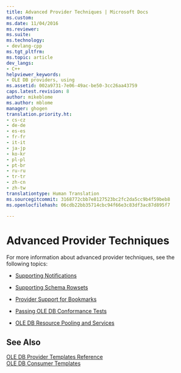 ```yaml
---
title: Advanced Provider Techniques | Microsoft Docs
ms.custom: 
ms.date: 11/04/2016
ms.reviewer: 
ms.suite: 
ms.technology:
- devlang-cpp
ms.tgt_pltfrm: 
ms.topic: article
dev_langs:
- C++
helpviewer_keywords:
- OLE DB providers, using
ms.assetid: 002a9731-7e06-49ac-be50-3cc26aa43759
caps.latest.revision: 8
author: mikeblome
ms.author: mblome
manager: ghogen
translation.priority.ht:
- cs-cz
- de-de
- es-es
- fr-fr
- it-it
- ja-jp
- ko-kr
- pl-pl
- pt-br
- ru-ru
- tr-tr
- zh-cn
- zh-tw
translationtype: Human Translation
ms.sourcegitcommit: 3168772cbb7e8127523bc2fc2da5cc9b4f59beb8
ms.openlocfilehash: 06cdb22bb35714cbc94f66e3c83df3ac87d895f7

---
```

# Advanced Provider Techniques
For more information about advanced provider techniques, see the following topics:  
  
-   [Supporting Notifications](../../data/oledb/supporting-notifications.md)  
  
-   [Supporting Schema Rowsets](../../data/oledb/supporting-schema-rowsets.md)  
  
-   [Provider Support for Bookmarks](../../data/oledb/provider-support-for-bookmarks.md)  
  
-   [Passing OLE DB Conformance Tests](../../data/oledb/passing-ole-db-conformance-tests.md)  
  
-   [OLE DB Resource Pooling and Services](../../data/oledb/ole-db-resource-pooling-and-services.md)  
  
## See Also  
 [OLE DB Provider Templates Reference](../../data/oledb/ole-db-provider-templates-reference.md)   
 [OLE DB Consumer Templates](../../data/oledb/ole-db-consumer-templates-cpp.md)


<!--HONumber=Jan17_HO2-->


